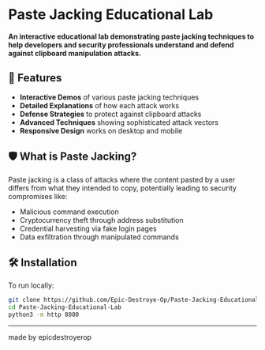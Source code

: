 # Paste Jacking Educational Lab

**An interactive educational lab demonstrating paste jacking techniques to help developers and security professionals understand and defend against clipboard manipulation attacks.**

## 🚀 Features

- **Interactive Demos** of various paste jacking techniques
- **Detailed Explanations** of how each attack works
- **Defense Strategies** to protect against clipboard attacks
- **Advanced Techniques** showing sophisticated attack vectors
- **Responsive Design** works on desktop and mobile

## 🛡️ What is Paste Jacking?

Paste jacking is a class of attacks where the content pasted by a user differs from what they intended to copy, potentially leading to security compromises like:

- Malicious command execution
- Cryptocurrency theft through address substitution
- Credential harvesting via fake login pages
- Data exfiltration through manipulated commands

## 🛠️ Installation

To run locally:

```bash
git clone https://github.com/Epic-Destroye-Op/Paste-Jacking-Educational-Lab.git
cd Paste-Jacking-Educational-Lab
python3 -m http 8080
```
---
made by epicdestroyerop
